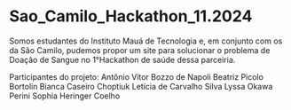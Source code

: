 # Sao_Camilo_Hackathon_11.2024

Somos estudantes do Instituto Mauá de Tecnologia e, em conjunto com os da São Camilo, pudemos propor um site para solucionar o problema de Doação de Sangue no 1°Hackathon de saúde dessa parceiria.

Participantes do projeto:
Antônio Vítor Bozzo de Napoli
Beatriz Picolo Bortolin
Bianca Caseiro Choptiuk
Letícia de Carvalho Silva
Lyssa Okawa Perini
Sophia Heringer Coelho 
